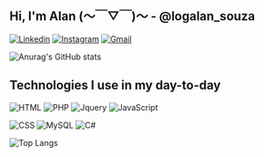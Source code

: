## Hi, I'm Alan (〜￣▽￣)〜 - @logalan_souza
[![Linkedin](https://img.shields.io/badge/LinkedIn-7f3ace?style=for-the-badge&logo=linkedin&logoColor=white)](https://www.linkedin.com/in/alanldf1/)
[![Instagram](https://img.shields.io/badge/Instagram-7f3ace?style=for-the-badge&logo=instagram&logoColor=white)](https://www.instagram.com/logalan_souza//)
[![Gmail](https://img.shields.io/badge/Gmail-7f3ace?style=for-the-badge&logo=gmail&logoColor=white)](https://www.instagram.com/logalan_souza//)
<!-- [![Github](https://img.shields.io/github/followers/alanldf1.svg?style=social&label=Follow&maxAge=2592000)](https://github.com/alanldf1) -->


![Anurag's GitHub stats](https://github-readme-stats.vercel.app/api?username=alanldf1&theme=midnight-purple&show_icons=true)

## Technologies I use in my day-to-day

![HTML](https://img.shields.io/badge/HTML-7f3ace?style=for-the-badge&logo=html5&logoColor=white)
![PHP](https://img.shields.io/badge/PHP-7f3ace?style=for-the-badge&logo=php&logoColor=white)
![Jquery](https://img.shields.io/badge/jQuery-7f3ace?style=for-the-badge&logo=jquery&logoColor=white)
![JavaScript](https://img.shields.io/badge/JavaScript-7f3ace?style=for-the-badge&logo=javascript&logoColor=white)

![CSS](https://img.shields.io/badge/CSS-7f3ace?&style=for-the-badge&logo=css3&logoColor=white)
![MySQL](https://img.shields.io/badge/MySQL-7f3ace?style=for-the-badge&logo=mysql&logoColor=white)
![C#](https://img.shields.io/badge/C%23-7f3ace?style=for-the-badge&logo=c-sharp&logoColor=white)


![Top Langs](https://github-readme-stats.vercel.app/api/top-langs/?username=alanldf1&size_weight=0.5&count_weight=0.5&theme=midnight-purple)
